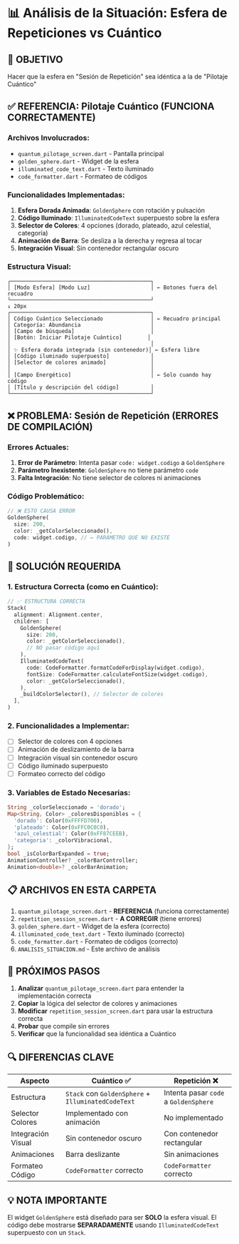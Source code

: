 # 📊 Análisis de la Situación: Esfera de Repeticiones vs Cuántico

## 🎯 **OBJETIVO**
Hacer que la esfera en "Sesión de Repetición" sea idéntica a la de "Pilotaje Cuántico"

## ✅ **REFERENCIA: Pilotaje Cuántico (FUNCIONA CORRECTAMENTE)**

### Archivos Involucrados:
- `quantum_pilotage_screen.dart` - Pantalla principal
- `golden_sphere.dart` - Widget de la esfera
- `illuminated_code_text.dart` - Texto iluminado
- `code_formatter.dart` - Formateo de códigos

### Funcionalidades Implementadas:
1. **Esfera Dorada Animada**: `GoldenSphere` con rotación y pulsación
2. **Código Iluminado**: `IlluminatedCodeText` superpuesto sobre la esfera
3. **Selector de Colores**: 4 opciones (dorado, plateado, azul celestial, categoría)
4. **Animación de Barra**: Se desliza a la derecha y regresa al tocar
5. **Integración Visual**: Sin contenedor rectangular oscuro

### Estructura Visual:
```
┌────────────────────────────────────────────┐
│ [Modo Esfera] [Modo Luz]                   │ ← Botones fuera del recuadro
└────────────────────────────────────────────┘
↓ 20px
┌────────────────────────────────────────────┐
│ Código Cuántico Seleccionado               │ ← Recuadro principal
│ Categoría: Abundancia                      │
│ [Campo de búsqueda]                        │
│ [Botón: Iniciar Pilotaje Cuántico]        │
│                                            │
│ ✨ Esfera dorada integrada (sin contenedor)│ ← Esfera libre
│ [Código iluminado superpuesto]             │
│ [Selector de colores animado]              │
│                                            │
│ [Campo Energético]                         │ ← Solo cuando hay código
│ [Título y descripción del código]          │
└────────────────────────────────────────────┘
```

## ❌ **PROBLEMA: Sesión de Repetición (ERRORES DE COMPILACIÓN)**

### Errores Actuales:
1. **Error de Parámetro**: Intenta pasar `code: widget.codigo` a `GoldenSphere`
2. **Parámetro Inexistente**: `GoldenSphere` no tiene parámetro `code`
3. **Falta Integración**: No tiene selector de colores ni animaciones

### Código Problemático:
```dart
// ❌ ESTO CAUSA ERROR
GoldenSphere(
  size: 200,
  color: _getColorSeleccionado(),
  code: widget.codigo, // ← PARÁMETRO QUE NO EXISTE
)
```

## 🔧 **SOLUCIÓN REQUERIDA**

### 1. **Estructura Correcta** (como en Cuántico):
```dart
// ✅ ESTRUCTURA CORRECTA
Stack(
  alignment: Alignment.center,
  children: [
    GoldenSphere(
      size: 200,
      color: _getColorSeleccionado(),
      // NO pasar código aquí
    ),
    IlluminatedCodeText(
      code: CodeFormatter.formatCodeForDisplay(widget.codigo),
      fontSize: CodeFormatter.calculateFontSize(widget.codigo),
      color: _getColorSeleccionado(),
    ),
    _buildColorSelector(), // Selector de colores
  ],
)
```

### 2. **Funcionalidades a Implementar**:
- [ ] Selector de colores con 4 opciones
- [ ] Animación de deslizamiento de la barra
- [ ] Integración visual sin contenedor oscuro
- [ ] Código iluminado superpuesto
- [ ] Formateo correcto del código

### 3. **Variables de Estado Necesarias**:
```dart
String _colorSeleccionado = 'dorado';
Map<String, Color> _coloresDisponibles = {
  'dorado': Color(0xFFFFD700),
  'plateado': Color(0xFFC0C0C0),
  'azul_celestial': Color(0xFF87CEEB),
  'categoria': _colorVibracional,
};
bool _isColorBarExpanded = true;
AnimationController? _colorBarController;
Animation<double>? _colorBarAnimation;
```

## 📋 **ARCHIVOS EN ESTA CARPETA**

1. `quantum_pilotage_screen.dart` - **REFERENCIA** (funciona correctamente)
2. `repetition_session_screen.dart` - **A CORREGIR** (tiene errores)
3. `golden_sphere.dart` - Widget de la esfera (correcto)
4. `illuminated_code_text.dart` - Texto iluminado (correcto)
5. `code_formatter.dart` - Formateo de códigos (correcto)
6. `ANALISIS_SITUACION.md` - Este archivo de análisis

## 🎯 **PRÓXIMOS PASOS**

1. **Analizar** `quantum_pilotage_screen.dart` para entender la implementación correcta
2. **Copiar** la lógica del selector de colores y animaciones
3. **Modificar** `repetition_session_screen.dart` para usar la estructura correcta
4. **Probar** que compile sin errores
5. **Verificar** que la funcionalidad sea idéntica a Cuántico

## 🔍 **DIFERENCIAS CLAVE**

| Aspecto | Cuántico ✅ | Repetición ❌ |
|---------|-------------|---------------|
| Estructura | `Stack` con `GoldenSphere` + `IlluminatedCodeText` | Intenta pasar `code` a `GoldenSphere` |
| Selector Colores | Implementado con animación | No implementado |
| Integración Visual | Sin contenedor oscuro | Con contenedor rectangular |
| Animaciones | Barra deslizante | Sin animaciones |
| Formateo Código | `CodeFormatter` correcto | `CodeFormatter` correcto |

## 💡 **NOTA IMPORTANTE**

El widget `GoldenSphere` está diseñado para ser **SOLO** la esfera visual. El código debe mostrarse **SEPARADAMENTE** usando `IlluminatedCodeText` superpuesto con un `Stack`.
